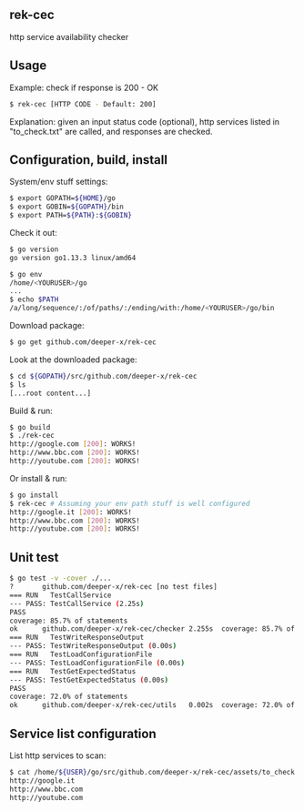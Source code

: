 ## rek-cec 
http service availability checker

## Usage ##
Example: check if response is 200 - OK
```bash
$ rek-cec [HTTP CODE - Default: 200]
```
Explanation: given an input status code (optional), http services listed in "to_check.txt" are called, and responses are checked.

## Configuration, build, install ##

System/env stuff settings:
```bash
$ export GOPATH=${HOME}/go
$ export GOBIN=${GOPATH}/bin
$ export PATH=${PATH}:${GOBIN}
```

Check it out:
```bash
$ go version
go version go1.13.3 linux/amd64

$ go env 
/home/<YOURUSER>/go
...
$ echo $PATH
/a/long/sequence/:/of/paths/:/ending/with:/home/<YOURUSER>/go/bin
```

Download package:
```bash
$ go get github.com/deeper-x/rek-cec
```

Look at the downloaded package:
```bash
$ cd ${GOPATH}/src/github.com/deeper-x/rek-cec
$ ls
[...root content...]
```

Build & run:
```bash
$ go build 
$ ./rek-cec 
http://google.com [200]: WORKS!
http://www.bbc.com [200]: WORKS!
http://youtube.com [200]: WORKS!
```

Or install & run:
```bash
$ go install 
$ rek-cec # Assuming your env path stuff is well configured
http://google.it [200]: WORKS!
http://www.bbc.com [200]: WORKS!
http://youtube.com [200]: WORKS!
```

## Unit test ##
```bash
$ go test -v -cover ./...
?   	github.com/deeper-x/rek-cec	[no test files]
=== RUN   TestCallService
--- PASS: TestCallService (2.25s)
PASS
coverage: 85.7% of statements
ok  	github.com/deeper-x/rek-cec/checker	2.255s	coverage: 85.7% of statements
=== RUN   TestWriteResponseOutput
--- PASS: TestWriteResponseOutput (0.00s)
=== RUN   TestLoadConfigurationFile
--- PASS: TestLoadConfigurationFile (0.00s)
=== RUN   TestGetExpectedStatus
--- PASS: TestGetExpectedStatus (0.00s)
PASS
coverage: 72.0% of statements
ok  	github.com/deeper-x/rek-cec/utils	0.002s	coverage: 72.0% of statements
```


## Service list configuration ##
List http services to scan:

```bash
$ cat /home/${USER}/go/src/github.com/deeper-x/rek-cec/assets/to_check.txt
http://google.it
http://www.bbc.com
http://youtube.com
```
